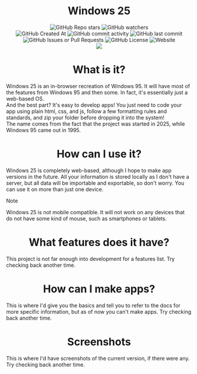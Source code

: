 <h1 align='center'>Windows 25</h1>

<div align='center'>
  <img alt="GitHub Repo stars" src="https://img.shields.io/github/stars/PixiIized/windows-25">
  <img alt="GitHub watchers" src="https://img.shields.io/github/watchers/PixiIized/windows-25"><br>
  <img alt="GitHub Created At" src="https://img.shields.io/github/created-at/PixiIized/windows-25">
  <img alt="GitHub commit activity" src="https://img.shields.io/github/commit-activity/t/PixiIized/windows-25">
  <img alt="GitHub last commit" src="https://img.shields.io/github/last-commit/PixiIized/windows-25">
  <img alt="GitHub Issues or Pull Requests" src="https://img.shields.io/github/issues/PixiIized/windows-25">
  <img alt="GitHub License" src="https://img.shields.io/github/license/PixiIized/windows-25">
  <img alt="Website" src="https://img.shields.io/website?url=https%3A%2F%2Fwindows25.pages.dev&label=Windows%2025"><br>
  <img src='https://skillicons.dev/icons?i=html,css,js,jquery'>
</div>

<h1 align='center'>What is it?</h1>
<p>Windows 25 is an in-browser recreation of Windows 95. It will have most of the features from Windows 95 and then some. In fact, it's essentially just a web-based OS.<br>
And the best part? It's easy to develop apps! You just need to code your app using plain html, css, and js, follow a few formatting rules and standards, and zip your folder before dropping it into the system!<br>
The name comes from the fact that the project was started in 2025, while Windows 95 came out in 1995.</p>

<h1 align='center'>How can I use it?</h1>
<p>Windows 25 is completely web-based, although I hope to make app versions in the future. All your information is stored locally as I don't have a server, but all data will be importable and exportable, so don't worry. You can use it on more than just one device.</p>

> [!NOTE]
> Windows 25 is not mobile compatible. It will not work on any devices that do not have some kind of mouse, such as smartphones or tablets.

<h1 align='center'>What features does it have?</h1>
<p>This project is not far enough into development for a features list. Try checking back another time.</p>

<h1 align='center'>How can I make apps?</h1>
<p>This is where I'd give you the basics and tell you to refer to the docs for more specific information, but as of now you can't make apps. Try checking back another time.</p>

<h1 align='center'>Screenshots</h1>
<p>This is where I'd have screenshots of the current version, if there were any. Try checking back another time.</p>
